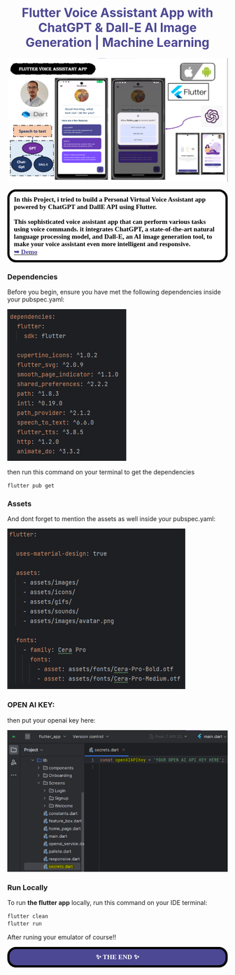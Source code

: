 <div align="center">
  
  <h1 style='color:#4c4893' align='center'>
    Flutter Voice Assistant App with ChatGPT & Dall-E AI Image Generation | Machine Learning
  </h1>

![Flutter app Demo](Header.png "Demo")
  
</div>

<div style="background-color:white; color:black; font-size:15px; font-family:Comic Sans MS; padding:10px; border: 5px solid black;font-weight:bold;border-radius: 20px;">
    In this Project, i tried to build a Personal Virtual Voice Assistant app powered by ChatGPT and DallE API using Flutter. <br><br>
    This sophisticated voice assistant app that can perform various tasks using voice commands. it integrates ChatGPT, a state-of-the-art natural language processing model, and Dall-E, an AI image generation tool, to make your voice assistant even more intelligent and responsive.<br>
  <a href="https://youtu.be/8lqLA1hLC4M"><strong style="color:#4c4893">➥ Demo </strong></a>
</div>


### Dependencies

Before you begin, ensure you have met the following dependencies inside your pubspec.yaml:

![Dependencies](assets/images/dependencies.png "Dependencies")

then run this command on your terminal to get the dependencies
```bash
flutter pub get
```

### Assets

And dont forget to mention the assets as well inside your pubspec.yaml:

![assets](assets/images/assets.png "assets")


### OPEN AI KEY:

then put your openai key here:

![assets](assets/images/secret.dart.png "assets")

### Run Locally

To run **the flutter app** locally, run this command on your IDE terminal:

```bash
flutter clean
flutter run
```
After runing your emulator of course!!


<div style="background-color:#4c4893; color:white; font-size:15px; font-family:Comic Sans MS; padding:10px; border: 5px solid black;font-weight:bold;border-radius: 20px;text-align:center"> ✨ THE END ✨</div><br>